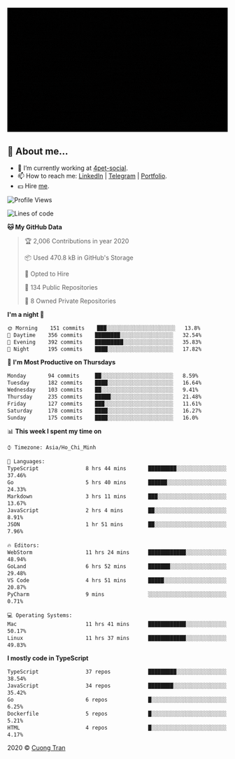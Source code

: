 ![banner](https://raw.githubusercontent.com/103cuong/103cuong/master/banner.gif)

## 🦄 About me...

- 🚀 I’m currently working at [4pet-social](https://github.com/4pet-social).
- 📫 How to reach me: [LinkedIn](https://linkedin.com/in/103cuong) | [Telegram](https://t.me/cuong103) | [Portfolio](https://103cuong.github.io/).
- 💵 Hire [me](mailto:103cuong@gmail.com).

<!--START_SECTION:waka-->
![Profile Views](http://img.shields.io/badge/Profile%20Views-107-blue)

![Lines of code](https://img.shields.io/badge/From%20Hello%20World%20I've%20written-3.2%20million%20Lines%20of%20code-blue)

**🐱 My GitHub Data** 

> 🏆 2,006 Contributions in year 2020
 > 
> 📦 Used 470.8 kB in GitHub's Storage 
 > 
> 💼 Opted to Hire
 > 
> 📜 134 Public Repositories 
 > 
> 🔑 8 Owned Private Repositories 

**I'm a night 🦉** 

```text
🌞 Morning    151 commits    ███░░░░░░░░░░░░░░░░░░░░░░   13.8% 
🌆 Daytime    356 commits    ████████░░░░░░░░░░░░░░░░░   32.54% 
🌃 Evening    392 commits    █████████░░░░░░░░░░░░░░░░   35.83% 
🌙 Night      195 commits    ████░░░░░░░░░░░░░░░░░░░░░   17.82%

```
📅 **I'm Most Productive on Thursdays** 

```text
Monday       94 commits     ██░░░░░░░░░░░░░░░░░░░░░░░   8.59% 
Tuesday      182 commits    ████░░░░░░░░░░░░░░░░░░░░░   16.64% 
Wednesday    103 commits    ██░░░░░░░░░░░░░░░░░░░░░░░   9.41% 
Thursday     235 commits    █████░░░░░░░░░░░░░░░░░░░░   21.48% 
Friday       127 commits    ███░░░░░░░░░░░░░░░░░░░░░░   11.61% 
Saturday     178 commits    ████░░░░░░░░░░░░░░░░░░░░░   16.27% 
Sunday       175 commits    ████░░░░░░░░░░░░░░░░░░░░░   16.0%

```


📊 **This week I spent my time on** 

```text
⌚︎ Timezone: Asia/Ho_Chi_Minh

💬 Languages: 
TypeScript               8 hrs 44 mins       █████████░░░░░░░░░░░░░░░░   37.46% 
Go                       5 hrs 40 mins       ██████░░░░░░░░░░░░░░░░░░░   24.33% 
Markdown                 3 hrs 11 mins       ███░░░░░░░░░░░░░░░░░░░░░░   13.67% 
JavaScript               2 hrs 4 mins        ██░░░░░░░░░░░░░░░░░░░░░░░   8.91% 
JSON                     1 hr 51 mins        ██░░░░░░░░░░░░░░░░░░░░░░░   7.96%

🔥 Editors: 
WebStorm                 11 hrs 24 mins      ████████████░░░░░░░░░░░░░   48.94% 
GoLand                   6 hrs 52 mins       ███████░░░░░░░░░░░░░░░░░░   29.48% 
VS Code                  4 hrs 51 mins       █████░░░░░░░░░░░░░░░░░░░░   20.87% 
PyCharm                  9 mins              ░░░░░░░░░░░░░░░░░░░░░░░░░   0.71%

💻 Operating Systems: 
Mac                      11 hrs 41 mins      ████████████░░░░░░░░░░░░░   50.17% 
Linux                    11 hrs 37 mins      ████████████░░░░░░░░░░░░░   49.83%

```

**I mostly code in TypeScript** 

```text
TypeScript               37 repos            █████████░░░░░░░░░░░░░░░░   38.54% 
JavaScript               34 repos            ████████░░░░░░░░░░░░░░░░░   35.42% 
Go                       6 repos             █░░░░░░░░░░░░░░░░░░░░░░░░   6.25% 
Dockerfile               5 repos             █░░░░░░░░░░░░░░░░░░░░░░░░   5.21% 
HTML                     4 repos             █░░░░░░░░░░░░░░░░░░░░░░░░   4.17%

```



<!--END_SECTION:waka-->

2020 © [Cuong Tran](https://github.com/103cuong)
